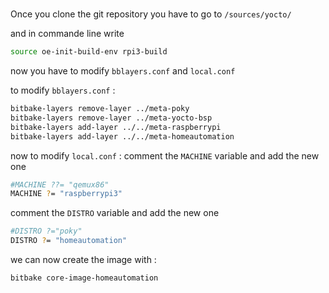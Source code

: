 # 
Once you clone the git repository you have to go to `/sources/yocto/`

and in commande line write
```bash
source oe-init-build-env rpi3-build
```

now you have to modify `bblayers.conf` and `local.conf`

to modify `bblayers.conf` :
```bash
bitbake-layers remove-layer ../meta-poky
bitbake-layers remove-layer ../meta-yocto-bsp
bitbake-layers add-layer ../../meta-raspberrypi
bitbake-layers add-layer ../../meta-homeautomation
```

now to modify `local.conf` :
comment the `MACHINE` variable and add the new one 
```bash
#MACHINE ??= "qemux86"
MACHINE ?= "raspberrypi3"
```
comment the `DISTRO` variable and add the new one
```bash
#DISTRO ?="poky"
DISTRO ?= "homeautomation"
```
we can now create the image with :
```bash
bitbake core-image-homeautomation
```

